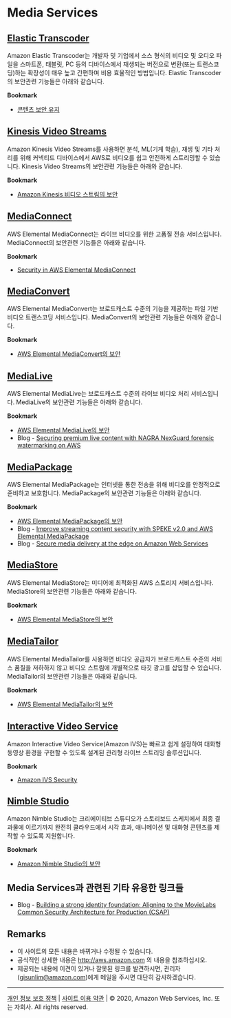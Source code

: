 # Media Services

## [Elastic Transcoder](https://aws.amazon.com/ko/elastictranscoder/?nc2=h_m1)

Amazon Elastic Transcoder는 개발자 및 기업에서 소스 형식의 비디오 및 오디오 파일을 스마트폰, 태블릿, PC 등의 디바이스에서 재생되는 버전으로 변환(또는 트랜스코딩)하는 확장성이 매우 높고 간편하며 비용 효율적인 방법입니다. Elastic Transcoder의 보안관련 기능들은 아래와 같습니다.

**Bookmark**

* [콘텐츠 보안 유지](https://docs.aws.amazon.com/ko_kr/elastictranscoder/latest/developerguide/security.html)



## [Kinesis Video Streams](https://aws.amazon.com/ko/kinesis/video-streams/?nc2=h_m1)

Amazon Kinesis Video Streams를 사용하면 분석, ML(기계 학습), 재생 및 기타 처리를 위해 커넥티드 디바이스에서 AWS로 비디오를 쉽고 안전하게 스트리밍할 수 있습니다. Kinesis Video Streams의 보안관련 기능들은 아래와 같습니다.

**Bookmark**

* [Amazon Kinesis 비디오 스트림의 보안](https://docs.aws.amazon.com/ko_kr/kinesisvideostreams/latest/dg/security.html)



## [MediaConnect](https://aws.amazon.com/ko/mediaconnect/?nc2=h_m1)

AWS Elemental MediaConnect는 라이브 비디오를 위한 고품질 전송 서비스입니다. MediaConnect의 보안관련 기능들은 아래와 같습니다.

**Bookmark**

* [Security in AWS Elemental MediaConnect](https://docs.aws.amazon.com/ko_kr/mediaconnect/latest/ug/security.html)



## [MediaConvert](https://aws.amazon.com/ko/mediaconvert/?nc2=h_m1)

AWS Elemental MediaConvert는 브로드캐스트 수준의 기능을 제공하는 파일 기반 비디오 트랜스코딩 서비스입니다. MediaConvert의 보안관련 기능들은 아래와 같습니다.

**Bookmark**

* [AWS Elemental MediaConvert의 보안](https://docs.aws.amazon.com/ko_kr/mediaconvert/latest/ug/security.html)


 
## [MediaLive](https://aws.amazon.com/ko/medialive/?nc2=h_m1)

AWS Elemental MediaLive는 브로드캐스트 수준의 라이브 비디오 처리 서비스입니다. MediaLive의 보안관련 기능들은 아래와 같습니다.

**Bookmark**

* [AWS Elemental MediaLive의 보안](https://docs-aws.amazon.com/ko_kr/medialive/latest/ug/security.html)
* Blog - [Securing premium live content with NAGRA NexGuard forensic watermarking on AWS](https://aws.amazon.com/blogs/media/securing-premium-live-content-with-nagra-nexguard-forensic-watermarking-on-aws/)


 
## [MediaPackage](https://aws.amazon.com/ko/mediapackage/?nc2=h_m1)

AWS Elemental MediaPackage는 인터넷을 통한 전송을 위해 비디오를 안정적으로 준비하고 보호합니다. MediaPackage의 보안관련 기능들은 아래와 같습니다.

**Bookmark**

* [AWS Elemental MediaPackage의 보안](https://docs.aws.amazon.com/ko_kr/mediapackage/latest/ug/security.html)
* Blog - [Improve streaming content security with SPEKE v2.0 and AWS Elemental MediaPackage](https://aws.amazon.com/blogs/media/improve-streaming-content-security-speke-v2-aws-elemental-mediapackage/)
* Blog - [Secure media delivery at the edge on Amazon Web Services](https://aws.amazon.com/blogs/media/secure-media-delivery-at-the-edge-on-amazon-web-services/)

 
## [MediaStore](https://aws.amazon.com/ko/mediastore/?nc2=h_m1)

AWS Elemental MediaStore는 미디어에 최적화된 AWS 스토리지 서비스입니다. MediaStore의 보안관련 기능들은 아래와 같습니다.

**Bookmark**

* [AWS Elemental MediaStore의 보안](https://docs.aws.amazon.com/ko_kr/mediastore/latest/ug/security.html)



 
## [MediaTailor](https://aws.amazon.com/ko/mediatailor/?nc2=h_m1)

AWS Elemental MediaTailor를 사용하면 비디오 공급자가 브로드캐스트 수준의 서비스 품질을 저하하지 않고 비디오 스트림에 개별적으로 타깃 광고를 삽입할 수 있습니다. MediaTailor의 보안관련 기능들은 아래와 같습니다.

**Bookmark**

* [AWS Elemental MediaTailor의 보안](https://docs-aws.amazon.com/ko_kr/mediatailor/latest/ug/security.html)


 
## [Interactive Video Service](https://aws.amazon.com/ko/ivs/)

Amazon Interactive Video Service(Amazon IVS)는 빠르고 쉽게 설정하여 대화형 동영상 환경을 구현할 수 있도록 설계된 관리형 라이브 스트리밍 솔루션입니다. 

**Bookmark**

* [Amazon IVS Security](https://docs.aws.amazon.com/ivs/latest/userguide/security.html)

## [Nimble Studio](https://aws.amazon.com/ko/nimble-studio/)

Amazon Nimble Studio는 크리에이티브 스튜디오가 스토리보드 스케치에서 최종 결과물에 이르기까지 완전히 클라우드에서 시각 효과, 애니메이션 및 대화형 콘텐츠를 제작할 수 있도록 지원합니다. 

**Bookmark**

* [Amazon Nimble Studio의 보안](https://docs.aws.amazon.com/ko_kr/nimble-studio/latest/userguide/security.html)


 
## Media Services과 관련된 기타 유용한 링크들

* Blog - [Building a strong identity foundation: Aligning to the MovieLabs Common Security Architecture for Production (CSAP)](https://aws.amazon.com/blogs/media/building-a-strong-identity-foundation-aligning-to-the-movielabs-common-security-architecture-for-production-csap/)


## Remarks

* 이 사이트의 모든 내용은 바뀌거나 수정될 수 있습니다.
* 공식적인 상세한 내용은 http://aws.amazon.com 의 내용을 참조하십시오.
* 제공되는 내용에 이견이 있거나 잘못된 링크를 발견하시면, 관리자(gisunlim@amazon.com)에게 메일을 주시면 대단히 감사하겠습니다.


---

[개인 정보 보호 정책](https://aws.amazon.com/privacy/?nc1=f_pr) | [사이트 이용 약관](https://aws.amazon.com/terms/?nc1=f_pr) | © 2020, Amazon Web Services, Inc. 또는 자회사. All rights reserved. 


<script type="text/javascript" src="http://www.websitegoodies.com/counter.php?id=72613&color=%23183fd8"></script>
